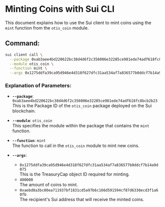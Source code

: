 # Minting Coins with Sui CLI

This document explains how to use the Sui client to mint coins using the `mint` function from the `otis_coin` module.

## Command:
```bash
sui client call \
  --package 0xab3aee4bd220622bc38d4d6f2c356006e32285ce981ede74adf618fc8bcb2b23 \
  --module otis_coin \
  --function mint \
  --args 0x1275ddfa39ca95d946e4d318f627dfc31aa534af7a836577b0ddcf7b14a9d075 400000 0xaebd8a3bc80ea711937bf1831cd5a97b6c166d591594cf87d6338ecd3f1a60fb
```

### Explanation of Parameters:
- **`--package`**: `0xab3aee4bd220622bc38d4d6f2c356006e32285ce981ede74adf618fc8bcb2b23`  
  This is the Package ID of the `otis_coin` package deployed on the Sui blockchain.

- **`--module`**: `otis_coin`  
  This specifies the module within the package that contains the `mint` function.

- **`--function`**: `mint`  
  The function to call in the `otis_coin` module to mint new coins.

- **`--args`**:  
  - `0x1275ddfa39ca95d946e4d318f627dfc31aa534af7a836577b0ddcf7b14a9d075`  
    This is the TreasuryCap object ID required for minting.
  - `400000`  
    The amount of coins to mint.
  - `0xaebd8a3bc80ea711937bf1831cd5a97b6c166d591594cf87d6338ecd3f1a60fb`  
    The recipient's Sui address that will receive the minted coins.

